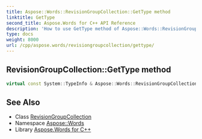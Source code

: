 ```yaml
---
title: Aspose::Words::RevisionGroupCollection::GetType method
linktitle: GetType
second_title: Aspose.Words for C++ API Reference
description: 'How to use GetType method of Aspose::Words::RevisionGroupCollection class in C++.'
type: docs
weight: 8000
url: /cpp/aspose.words/revisiongroupcollection/gettype/
---
```

## RevisionGroupCollection::GetType method




```cpp
virtual const System::TypeInfo & Aspose::Words::RevisionGroupCollection::GetType() const override
```

## See Also

* Class [RevisionGroupCollection](../)
* Namespace [Aspose::Words](../../)
* Library [Aspose.Words for C++](../../../)
